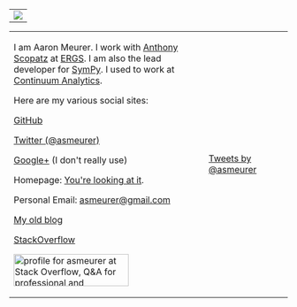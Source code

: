 <table style="width:100%">
  <tr>
    <td align="center"><img
src="https://www.gravatar.com/avatar/0383e4cae325f65a1bbd906be4be2276?s=256">
</td></tr>
</table>

<table style="width:100%">
<tr>
<td width="70%">

I am Aaron Meurer. I work with [Anthony Scopatz](https://twitter.com/scopatz)
at [ERGS](http://www.ergs.sc.edu/). I am also the lead developer for
[SymPy](http://sympy.org/). I used to work at
[Continuum Analytics](http://continuum.io/).

Here are my various social sites:

[GitHub](https://github.com/asmeurer)

[Twitter (@asmeurer)](https://twitter.com/asmeurer)

[Google+](https://plus.google.com/+AaronMeurer/) (I don't really use)

Homepage: [You're looking at it](https://asmeurer.github.io/).

Personal Email: <a href="mailto:asmeurer@gmail.com" target="_top">
  asmeurer@gmail.com</a>

[My old blog](https://asmeurersympy.wordpress.com/)

[StackOverflow](http://stackoverflow.com/users/161801/asmeurer)

<a href="https://stackoverflow.com/users/161801/asmeurer"> <img src="https://stackoverflow.com/users/flair/161801.png" width="208" height="58" alt="profile for asmeurer at Stack Overflow, Q&amp;A for professional and enthusiast programmers" title="profile for asmeurer at Stack Overflow, Q&amp;A for professional and enthusiast programmers"> </a>

</td>

<td>
    <div style="float:right"><a class="twitter-timeline" href="https://twitter.com/asmeurer" data-widget-id="613553005065940992">Tweets by @asmeurer</a>
        <script>!function(d,s,id){var js,fjs=d.getElementsByTagName(s)[0],p=/^http:/.test(d.location)?'http':'https';if(!d.getElementById(id)){js=d.createElement(s);js.id=id;js.src=p+"://platform.twitter.com/widgets.js";fjs.parentNode.insertBefore(js,fjs);}}(document,"script","twitter-wjs");</script> </div>
</td>

</tr>
</table>
